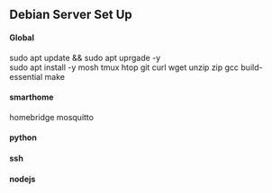 <h2>Debian Server Set Up</h2>
<h4>Global</h4>
sudo apt update && sudo apt uprgade -y<br>
sudo apt install -y mosh tmux htop git curl wget unzip zip gcc build-essential make

<h4>smarthome</h4>
homebridge
mosquitto

<h4>python</h4>

<h4>ssh</h4>

<h4>nodejs</h4>



